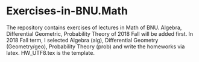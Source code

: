 # Exercises-in-BNU.Math
The repository contains exercises of lectures in Math of BNU. Algebra, Differential Geometric, Probability Theory of 2018 Fall will be added first.
In 2018 Fall term, I selected Algebra (alg), Differential Geometry (Geometry/geo), Probability Theory (prob) and write the homeworks via latex. HW_UTF8.tex is the template.
